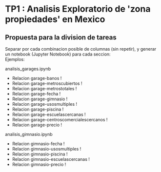 # TP1 : Analisis Exploratorio de 'zona propiedades' en Mexico

## Propuesta para la division de tareas
Separar por cada combinacion posible de columnas (sin repetir), y generar un notebook (Jupyter Notebook) para cada seccion:  
Ejemplos:  
  
analisis_garages.ipynb
* Relacion garage-banos !
* Relacion garage-metroscubiertos !
* Relacion garage-metrostotales !
* Relacion garage-fecha !
* Relacion garage-gimnasio !
* Relacion garage-usosmultiples !
* Relacion garage-piscina !
* Relacion garage-escuelascercanas !
* Relacion garage-centroscomercialescercanos !
* Relacion garage-precio !
  
analisis_gimnasio.ipynb
* Relacion gimnasio-fecha !
* Relacion gimnasio-usosmultiples !
* Relacion gimnasio-piscina !
* Relacion gimnasio-escuelascercanas !
* Relacion gimnasio-precio !
  
